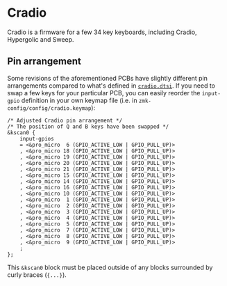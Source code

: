 # Cradio

Cradio is a firmware for a few 34 key keyboards, including Cradio, Hypergolic and Sweep.

## Pin arrangement

Some revisions of the aforementioned PCBs have slightly different pin arrangements compared to what's defined in [`cradio.dtsi`](./cradio.dtsi). If you need to swap a few keys for your particular PCB, you can easily reorder the `input-gpio` definition in your own keymap file (i.e. in `zmk-config/config/cradio.keymap`):

```dts
/* Adjusted Cradio pin arrangement */
/* The position of Q and B keys have been swapped */
&kscan0 {
    input-gpios
    = <&pro_micro  6 (GPIO_ACTIVE_LOW | GPIO_PULL_UP)>
    , <&pro_micro 18 (GPIO_ACTIVE_LOW | GPIO_PULL_UP)>
    , <&pro_micro 19 (GPIO_ACTIVE_LOW | GPIO_PULL_UP)>
    , <&pro_micro 20 (GPIO_ACTIVE_LOW | GPIO_PULL_UP)>
    , <&pro_micro 21 (GPIO_ACTIVE_LOW | GPIO_PULL_UP)>
    , <&pro_micro 15 (GPIO_ACTIVE_LOW | GPIO_PULL_UP)>
    , <&pro_micro 14 (GPIO_ACTIVE_LOW | GPIO_PULL_UP)>
    , <&pro_micro 16 (GPIO_ACTIVE_LOW | GPIO_PULL_UP)>
    , <&pro_micro 10 (GPIO_ACTIVE_LOW | GPIO_PULL_UP)>
    , <&pro_micro  1 (GPIO_ACTIVE_LOW | GPIO_PULL_UP)>
    , <&pro_micro  2 (GPIO_ACTIVE_LOW | GPIO_PULL_UP)>
    , <&pro_micro  3 (GPIO_ACTIVE_LOW | GPIO_PULL_UP)>
    , <&pro_micro  4 (GPIO_ACTIVE_LOW | GPIO_PULL_UP)>
    , <&pro_micro  5 (GPIO_ACTIVE_LOW | GPIO_PULL_UP)>
    , <&pro_micro  7 (GPIO_ACTIVE_LOW | GPIO_PULL_UP)>
    , <&pro_micro  8 (GPIO_ACTIVE_LOW | GPIO_PULL_UP)>
    , <&pro_micro  9 (GPIO_ACTIVE_LOW | GPIO_PULL_UP)>
    ;
};
```

This `&kscan0` block must be placed outside of any blocks surrounded by curly braces (`{...}`).
